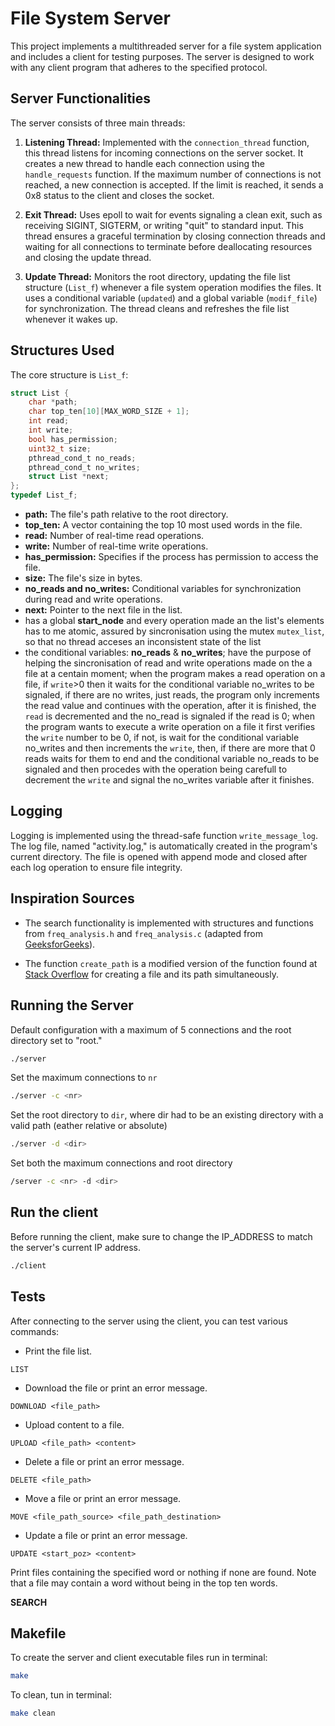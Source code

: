 
# File System Server

This project implements a multithreaded server for a file system application and includes a client for testing purposes. The server is designed to work with any client program that adheres to the specified protocol.

## Server Functionalities

The server consists of three main threads:

1. **Listening Thread:** Implemented with the `connection_thread` function, this thread listens for incoming connections on the server socket. It creates a new thread to handle each connection using the `handle_requests` function. If the maximum number of connections is not reached, a new connection is accepted. If the limit is reached, it sends a 0x8 status to the client and closes the socket.

2. **Exit Thread:** Uses epoll to wait for events signaling a clean exit, such as receiving SIGINT, SIGTERM, or writing "quit" to standard input. This thread ensures a graceful termination by closing connection threads and waiting for all connections to terminate before deallocating resources and closing the update thread.

3. **Update Thread:** Monitors the root directory, updating the file list structure (`List_f`) whenever a file system operation modifies the files. It uses a conditional variable (`updated`) and a global variable (`modif_file`) for synchronization. The thread cleans and refreshes the file list whenever it wakes up.

## Structures Used

The core structure is `List_f`:

```c
struct List {
    char *path;
    char top_ten[10][MAX_WORD_SIZE + 1];
    int read;
    int write;
    bool has_permission;
    uint32_t size;
    pthread_cond_t no_reads;
    pthread_cond_t no_writes;
    struct List *next;
};
typedef List_f;
```

- **path:** The file's path relative to the root directory.
- **top_ten:** A vector containing the top 10 most used words in the file.
- **read:** Number of real-time read operations.
- **write:** Number of real-time write operations.
- **has_permission:** Specifies if the process has permission to access the file.
- **size:** The file's size in bytes.
- **no_reads and no_writes:** Conditional variables for synchronization during read and write operations.
- **next:** Pointer to the next file in the list.
- has a global **start_node** and every operation made an the list's elements has to me atomic, assured by sincronisation using the mutex `mutex_list`, so that no thread acceses an inconsistent state of the list
- the conditional variables: **no_reads** & **no_writes**; have the purpose of helping the sincronisation of read and write operations made on the a file at a centain moment; when the program makes a read operation on a file, if `write`>0 then it waits for the conditional variable no_writes to be signaled, if there are no writes, just reads, the program only increments the read value and continues with the operation, after it is finished, the `read` is decremented and the no_read is signaled if the read is 0; when the program wants to execute a write operation on a file it first verifies the `write` number to be 0, if not, is wait for the conditional variable no_writes and then increments the `write`, then, if there are more that 0 reads waits for them to end and the conditional variable no_reads to be signaled and then procedes with the operation being carefull to decrement the `write` and signal the no_writes variable after it finishes.

## Logging

Logging is implemented using the thread-safe function `write_message_log`. The log file, named "activity.log," is automatically created in the program's current directory. The file is opened with append mode and closed after each log operation to ensure file integrity.

## Inspiration Sources

- The search functionality is implemented with structures and functions from `freq_analysis.h` and `freq_analysis.c` (adapted from [GeeksforGeeks](https://www.geeksforgeeks.org/find-the-k-most-frequent-words-from-a-file/)).

- The function `create_path` is a modified version of the function found at [Stack Overflow](https://stackoverflow.com/questions/2336242/recursive-mkdir-system-call-on-unix) for creating a file and its path simultaneously.

## Running the Server


Default configuration with a maximum of 5 connections and the root directory set to "root."
```bash
./server
```

Set the maximum connections to `nr`
```bash
./server -c <nr>
```

Set the root directory to `dir`, where dir had to be an existing directory with a valid path (eather relative or absolute)
```bash
./server -d <dir>
```
Set both the maximum connections and root directory
```bash
/server -c <nr> -d <dir>
```

## Run the client
Before running the client, make sure to change the IP_ADDRESS to match the server's current IP address.
```bash
./client
```

## Tests
After connecting to the server using the client, you can test various commands:

- Print the file list.
```
LIST       
```
- Download the file or print an error message.
```
DOWNLOAD <file_path> 
```
- Upload content to a file.
```
UPLOAD <file_path> <content>   
```
- Delete a file or print an error message.
 ```
DELETE <file_path>       
```
- Move a file or print an error message.
``` 
MOVE <file_path_source> <file_path_destination>   
```
- Update a file or print an error message.
```
UPDATE <start_poz> <content>               
```

Print files containing the specified word or nothing if none are found. Note that a file may contain a word without being in the top ten words.

**SEARCH** <word>                                       

## Makefile
To create the server and client executable files run in terminal:
```bash
make
```
To clean, tun in terminal:
```bash
make clean
```
